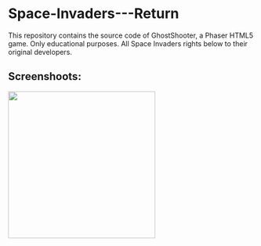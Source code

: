 # Space-Invaders---Return

This repository contains the source code of GhostShooter, a Phaser HTML5 game. Only educational purposes. All Space Invaders rights below to their original developers.


## Screenshoots:

<img src="http://i.imgur.com/eczMhPC.png" width="300">
